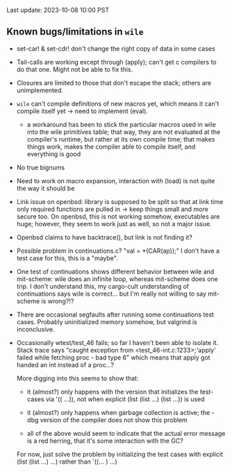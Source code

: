 Last update: 2023-10-08 10:00 PST

## Known bugs/limitations in `wile`

* set-car! & set-cdr! don't change the right copy of data in some cases

* Tail-calls are working except through (apply); can't get c compilers
  to do that one. Might not be able to fix this.

* Closures are limited to those that don't escape the stack;
  others are unimplemented.

* `wile` can't compile definitions of new macros yet, which means it
  can't compile itself yet -> need to implement (eval).

  + a workaround has been to stick the particular macros used in wile
    into the wile primitives table; that way, they are not evaluated
    at the compiler's runtime, but rather at its own compile time;
    that makes things work, makes the compiler able to compile itself,
    and everything is good

* No true bignums

* Need to work on macro expansion, interaction with (load) is not
  quite the way it should be

* Link issue on openbsd: library is supposed to be split so that at
  link time only required functions are pulled in -> keep things small
  and more secure too. On openbsd, this is not working somehow,
  executables are huge; however, they seem to work just as well, so
  not a major issue.

* Openbsd claims to have backtrace(), but link is not finding it?

* Possible problem in continuations.c? "val = *(CAR(ap));" I don't have a
  test case for this, this is a "maybe".

* One test of continuations shows different behavior between wile and
  mit-scheme: wile does an infinite loop, whereas mit-scheme does one
  trip. I don't understand this, my cargo-cult understanding of
  continuations says wile is correct... but I'm really not willing to
  say mit-scheme is wrong?!?

* There are occasional segfaults after running some continuations test
  cases. Probably uninitialized memory somehow, but valgrind is
  inconclusive.

* Occasionally wtest/test_46 fails; so far I haven't been able to
  isolate it. Stack trace says "caught exception from
  <test_46-int.c:1233>;'apply' failed while fetching proc - bad type
  6" which means that apply got handed an int instead of a proc...?

  More digging into this seems to show that:

  + it (almost?) only happens with the version that initializes the
    test-cases via '(( ...)), not when explicit (list (list ...) (list
    ...))  is used

  + it (almost?) only happens when garbage collection is active; the
    -dbg version of the compiler does not show this problem

  + all of the above would seem to indicate that the actual error
    message is a red herring, that it's some interaction with the GC?

  For now, just solve the problem by initializing the test cases with
  explicit (list (list ...) ...) rather than '((... ) ...)